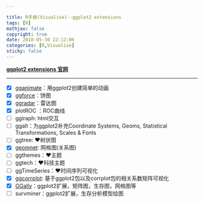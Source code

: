 ```yaml
---

title: R手册(Visualise)--ggplot2 extensions
tags: [R]
mathjax: false
copyright: true
date: 2018-05-30 22:12:06
categories: [R,Visualise]
sticky: false
---
```


[**ggplot2  extensions 官网**][extensions]

[extensions]: http://www.ggplot2-exts.org/ggiraph.html


------


  - [x] [gganimate][gganimate]：用ggplot2创建简单的动画
  - [x] [ggforce][ggforce]：饼图
  - [x] [ggradar][ggradar]：雷达图
  - [x] plotROC ：ROC曲线
  - [ ] ggiraph: html交互
  - [ ] ggalt：为ggplot2补充Coordinate Systems, Geoms, Statistical Transformations, Scales & Fonts
  - [ ] ggtree: ❤树状图
  - [x] [geomnet][geomnet]: 网格图(关系图)
  - [ ] ggthemes：❤主题
  - [ ] ggtech：❤科技主题
  - [ ] ggTimeSeries：❤时间序列可视化
  - [x] [ggcorrplot][ggcorrplot]: 基于ggplot2包以及corrplot包的相关系数矩阵可视化
  - [x] [GGally][GGally]：ggplot2扩展，矩阵图，生存图，网格图等
  - [ ] survminer：ggplot2扩展，生存分析模型绘图

[gganimate]: https://blog.csdn.net/qq_41518277/article/details/80484474
[ggcorrplot]: https://github.com/kassambara/ggcorrplot
[ggradar]: https://github.com/ricardo-bion/ggradar
[ggforce]: https://blog.csdn.net/qq_41518277/article/details/80500200
[geomnet]: https://blog.csdn.net/qq_41518277/article/details/80500215
[GGally]: https://blog.csdn.net/qq_41518277/article/details/80517791



